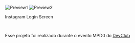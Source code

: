 
![Preview1](https://github.com/MarioVAlves/Instagram/assets/133997122/28ab27ec-bd27-4573-a13a-e93e9fee0e34)
![Preview2](https://github.com/MarioVAlves/Instagram/assets/133997122/b30f1570-e723-487d-b2bd-8d499cece128)
<br>
<p>Instagram Login Screen</p>
<br>
<p>Esse projeto foi realizado durante o evento MPD0 do <a href="https:rodolfomori.com.br/devclub">DevClub</a></p>


